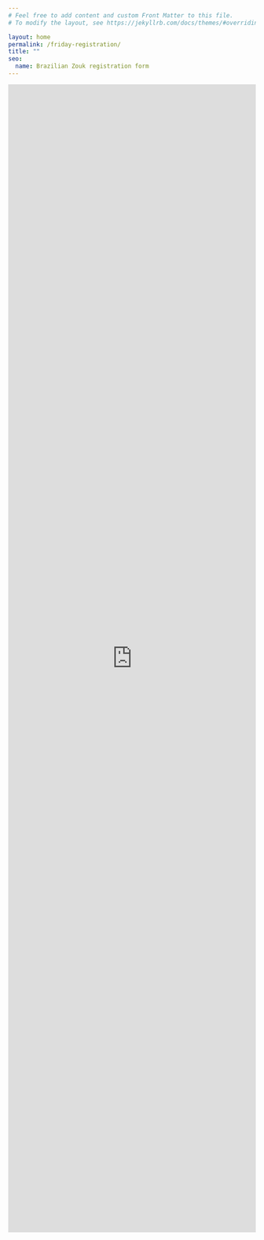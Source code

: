 ```yaml
---
# Feel free to add content and custom Front Matter to this file.
# To modify the layout, see https://jekyllrb.com/docs/themes/#overriding-theme-defaults

layout: home
permalink: /friday-registration/
title: ""
seo:
  name: Brazilian Zouk registration form
---
```

<iframe
  frameborder="0"
  height="2336"
  marginheight="0"
  marginwidth="0"
  src="https://docs.google.com/forms/d/e/1FAIpQLScMzQ1hHxh-rwi442bdPoTdtVEInOVs0R3NJG1CZGfRv34ZAQ/viewform?embedded=true"
  width="100%"
>Laden…</iframe>

